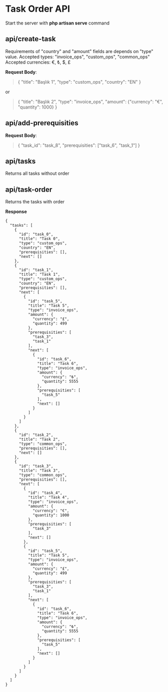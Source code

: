 # Task Order API

Start the server with **php artisan serve** command

## api/create-task

Requirements of "country" and "amount" fields are depends on "type" value.
Accepted types: "invoice_ops", "custom_ops", "common_ops"
Accepted currencies: €, ₺, $, £

**Request Body**:

> {
> "title": "Başlık 1",
> "type": "custom_ops",
> "country": "EN"
> }

or

> {
> "title": "Başlık 2",
> "type": "invoice_ops",
> "amount": {"currency": "€", "quantity": 1000}
> }

## api/add-prerequisities


**Request Body**:

> {
> "task_id": "task_8",
> "prerequisities": ["task_6", "task_1"]
> }

## api/tasks

Returns all tasks without order

## api/task-order

Returns the tasks with order

**Response**

    {
      "tasks": [
        {
          "id": "task_0",
          "title": "Task 0",
          "type": "custom_ops",
          "country": "EN",
          "prerequisities": [],
          "next": []
        },
        {
          "id": "task_1",
          "title": "Task 1",
          "type": "custom_ops",
          "country": "EN",
          "prerequisities": [],
          "next": [
            {
              "id": "task_5",
              "title": "Task 5",
              "type": "invoice_ops",
              "amount": {
                "currency": "£",
                "quantity": 499
              },
              "prerequisities": [
                "task_3",
                "task_1"
              ],
              "next": [
                {
                  "id": "task_6",
                  "title": "Task 6",
                  "type": "invoice_ops",
                  "amount": {
                    "currency": "₺",
                    "quantity": 5555
                  },
                  "prerequisities": [
                    "task_5"
                  ],
                  "next": []
                }
              ]
            }
          ]
        },
        {
          "id": "task_2",
          "title": "Task 2",
          "type": "common_ops",
          "prerequisities": [],
          "next": []
        },
        {
          "id": "task_3",
          "title": "Task 3",
          "type": "common_ops",
          "prerequisities": [],
          "next": [
            {
              "id": "task_4",
              "title": "Task 4",
              "type": "invoice_ops",
              "amount": {
                "currency": "€",
                "quantity": 1000
              },
              "prerequisities": [
                "task_3"
              ],
              "next": []
            },
            {
              "id": "task_5",
              "title": "Task 5",
              "type": "invoice_ops",
              "amount": {
                "currency": "£",
                "quantity": 499
              },
              "prerequisities": [
                "task_3",
                "task_1"
              ],
              "next": [
                {
                  "id": "task_6",
                  "title": "Task 6",
                  "type": "invoice_ops",
                  "amount": {
                    "currency": "₺",
                    "quantity": 5555
                  },
                  "prerequisities": [
                    "task_5"
                  ],
                  "next": []
                }
              ]
            }
          ]
        }
      ]
    }
